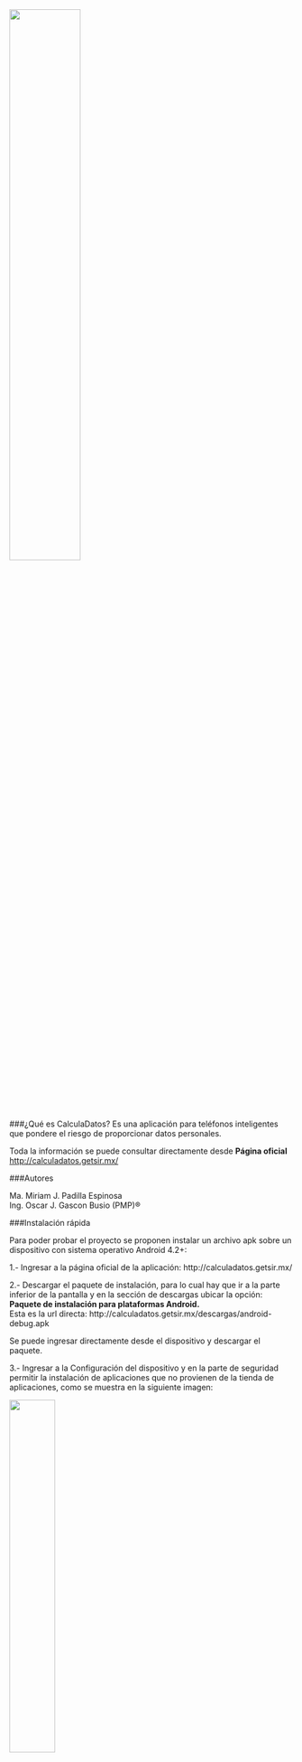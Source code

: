 <img src="http://calculadatos.getsir.mx/descargas/images/logo.png" width="50%">

###¿Qué es CalculaDatos?
Es una aplicación para teléfonos inteligentes que pondere el riesgo de proporcionar datos personales.

Toda la información se puede consultar directamente desde <b>Página oficial</b><a href="http://calculadatos.getsir.mx/" target="_blank"> http://calculadatos.getsir.mx/</a>

###Autores

Ma. Miriam J. Padilla Espinosa<br/>
Ing. Oscar J. Gascon Busio (PMP)®

###Instalación rápida

<p>Para poder probar el proyecto se proponen instalar un archivo apk sobre un dispositivo con sistema operativo Android 4.2+:</p>

<p>1.- Ingresar a la página oficial de la aplicación: http://calculadatos.getsir.mx/</p>

<p>2.- Descargar el paquete de instalación, para lo cual hay que ir a la parte inferior de la pantalla y en la sección de descargas ubicar la opción:  <b>Paquete de instalación para plataformas Android.</b><br/>
Esta es la url directa: http://calculadatos.getsir.mx/descargas/android-debug.apk</p>

<p>Se puede ingresar directamente desde el dispositivo y descargar el paquete.</p>

<p>3.- Ingresar a la Configuración del dispositivo y en la parte de seguridad  permitir la instalación de aplicaciones que no provienen de la tienda de aplicaciones, como se muestra en la siguiente imagen:</p>
<img src="http://calculadatos.getsir.mx/descargas/images/origenesDesconocidos.png" width="40%"/>


<p>4.- Instalar la aplicación.</p>

###Documentación
<a href="https://github.com/prostudy/calculadatos-getsir/wiki/Manual-de-usuario" target="_blank">Manual de usuario</a>

<a href="https://github.com/prostudy/calculadatos-getsir/wiki/Manual-para-el-desarrollador" target="_blank">Manual para el desarrollador</a>

###Preguntas frecuentes
<a href="https://github.com/prostudy/calculadatos-getsir/wiki/Preguntas-frecuentes">Ir</a>

###LICENSE
CalculaDatos is licensed under GNU GENERAL PUBLIC LICENSE. For more information, see the LICENSE file in this repository.
